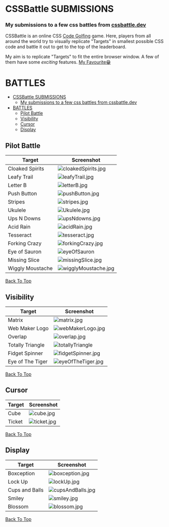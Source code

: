 # CSSBattle SUBMISSIONS

### My submissions to a few css battles from [cssbattle.dev](https://cssbattle.dev/)

CSSBattle is an online CSS [Code Golfing](https://en.wikipedia.org/wiki/Code_golf) game. Here, players from all around the world try to visually replicate "Targets" in smallest possible CSS code and battle it out to get to the top of the leaderboard.

My aim is to replicate "Targets" to fit the entire browser window.
A few of them have some _exciting_ features.
[My Favourite😁](./Ukulele/Ukulele.jpg)

# BATTLES

- [CSSBattle SUBMISSIONS](#cssbattle-submissions)
    - [My submissions to a few css battles from cssbattle.dev](#my-submissions-to-a-few-css-battles-from-cssbattledev)
- [BATTLES](#battles)
  - [Pilot Battle](#pilot-battle)
  - [Visibility](#visibility)
  - [Cursor](#cursor)
  - [Display](#display)

## Pilot Battle

| Target           | Screenshot                                                       |
| ---------------- | ---------------------------------------------------------------- |
| Cloaked Spirits  | ![cloakedSpirits.jpg](./Cloaked%20Spirits/cloakedSpirits.jpg)    |
| Leafy Trail      | ![leafyTrail.jpg](./Leafy%20Trail/leafyTrail.jpg)                |
| Letter B         | ![letterB.jpg](./Letter%20B/letterB.jpg)                         |
| Push Button      | ![pushButton.jpg](./Push%20Button/pushButton.jpg)                |
| Stripes          | ![stripes.jpg](./stripes/stripes.jpg)                            |
| Ukulele          | ![Ukulele.jpg](./Ukulele/Ukulele.jpg)                            |
| Ups N Downs      | ![upsNdowns.jpg](./Ups%20N%20Downs/upsNdowns.jpg)                |
| Acid Rain        | ![acidRain.jpg](./Acid%20Rain/acidRain.jpg)                      |
| Tesseract        | ![tesseract.jpg](./Tesseract/tesseract.jpg)                      |
| Forking Crazy    | ![forkingCrazy.jpg](./Forking%20Crazy/forkingCrazy.jpg)          |
| Eye of Sauron    | ![eyeOfSauron](./Eye%20of%20Sauron/eyeOfSauron.jpg)              |
| Missing Slice    | ![missingSlice.jpg](./Missing%20Slice/missingSlice.jpg)          |
| Wiggly Moustache | ![wigglyMoustache.jpg](./Wiggly%20Moustache/wigglyMoustache.jpg) |

[Back To Top](#battles)

## Visibility

| Target           | Screenshot                                                       |
| ---------------- | ---------------------------------------------------------------- |
| Matrix           | ![matrix.jpg](./Matrix/matrix.jpg)                               |
| Web Maker Logo   | ![webMakerLogo.jpg](./Web%20Maker%20Logo/webMakerLogo.jpg)       |
| Overlap          | ![overlap.jpg](./Overlap/overlap.jpg)                            |
| Totally Triangle | ![totallyTriangle](./Totally%20Triangle/totallyTriangle.jpg)     |
| Fidget Spinner   | ![fidgetSpinner.jpg](./Fidget%20Spinner/fidgetSpinner.jpg)       |
| Eye of The Tiger | ![eyeOfTheTiger.jpg](./Eye%20of%20The%20Tiger/eyeOfTheTiger.jpg) |

[Back To Top](#battles)

## Cursor

| Target | Screenshot                         |
| ------ | ---------------------------------- |
| Cube   | ![cube.jpg](./Cube/cube.jpg)       |
| Ticket | ![ticket.jpg](./Ticket/ticket.jpg) |

[Back To Top](#battles)

## Display

| Target         | Screenshot                                                 |
| -------------- | ---------------------------------------------------------- |
| Boxception     | ![boxception.jpg](./Boxception/boxception.jpg)             |
| Lock Up        | ![lockUp.jpg](./Lock%20Up/lockUp.jpg)                      |
| Cups and Balls | ![cupsAndBalls.jpg](./Cups%20and%20Balls/cupsAndBalls.jpg) |
| Smiley         | ![smiley.jpg](./Smiley/smiley.jpg)                         |
| Blossom        | ![blossom.jpg](./Blossom/blossom.jpg)                      |

[Back To Top](#battles)
